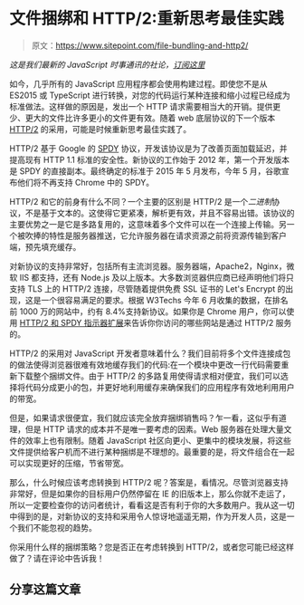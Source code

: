 # 文件捆绑和 HTTP/2:重新思考最佳实践

> 原文：<https://www.sitepoint.com/file-bundling-and-http2/>

*这是我们最新的 JavaScript 时事通讯的社论，[订阅这里](https://www.sitepoint.com/newsletter/)*

如今，几乎所有的 JavaScript 应用程序都会使用构建过程。即使您不是从 ES2015 或 TypeScript 进行转换，对您的代码运行某种连接和缩小过程已经成为标准做法。这样做的原因是，发出一个 HTTP 请求需要相当大的开销。提供更少、更大的文件比许多更小的文件更有效。随着 web 底层协议的下一个版本 [HTTP/2](https://www.sitepoint.com/http2-the-pros-the-cons-and-what-you-need-to-know/) 的采用，可能是时候重新思考最佳实践了。

HTTP/2 基于 Google 的 [SPDY](https://en.wikipedia.org/wiki/SPDY) 协议，开发该协议是为了改善页面加载延迟，并提高现有 HTTP 1.1 标准的安全性。新协议的工作始于 2012 年，第一个开发版本是 SPDY 的直接副本。最终确定的标准于 2015 年 5 月发布，今年 5 月，谷歌宣布他们将不再支持 Chrome 中的 SPDY。

HTTP/2 和它的前身有什么不同？一个主要的区别是 HTTP/2 是一个*二进制*协议，不是基于文本的。这使得它更紧凑，解析更有效，并且不容易出错。该协议的主要优势之一是它是多路复用的，这意味着多个文件可以在一个连接上传输。另一个被吹捧的特性是服务器推送，它允许服务器在请求资源之前将资源传输到客户端，预先填充缓存。

对新协议的支持非常好，包括所有主流浏览器。服务器端，Apache2，Nginx，微软 IIS 都支持，还有 Node.js 及以上版本。大多数浏览器供应商已经声明他们将只支持 TLS 上的 HTTP/2 连接，尽管随着提供免费 SSL 证书的 Let's Encrypt 的出现，这是一个很容易满足的要求。根据 W3Techs 今年 6 月收集的数据，在排名前 1000 万的网站中，约有 8.4%支持新协议。如果你是 Chrome 用户，你可以使用 [HTTP/2 和 SPDY 指示器扩展](https://chrome.google.com/webstore/detail/http2-and-spdy-indicator/mpbpobfflnpcgagjijhmgnchggcjblin)来告诉你你访问的哪些网站是通过 HTTP/2 服务的。

HTTP/2 的采用对 JavaScript 开发者意味着什么？我们目前将多个文件连接成包的做法使得浏览器很难有效地缓存我们的代码:在一个模块中更改一行代码需要重新下载整个捆绑文件。由于 HTTP/2 的多路复用使得请求相对便宜，我们可以选择将代码分成更小的包，并更好地利用缓存来确保我们的应用程序有效地利用用户的带宽。

但是，如果请求很便宜，我们就应该完全放弃捆绑销售吗？乍一看，这似乎有道理，但是 HTTP 请求的成本并不是唯一要考虑的因素。Web 服务器在处理大量文件的效率上也有限制。随着 JavaScript 社区向更小、更集中的模块发展，将这些文件提供给客户机而不进行某种捆绑是不理想的。最重要的是，将文件组合在一起可以实现更好的压缩，节省带宽。

那么，什么时候应该考虑转换到 HTTP/2 呢？答案是，看情况。尽管浏览器支持非常好，但是如果你的目标用户仍然停留在 IE 的旧版本上，那么你就不走运了，所以一定要检查你的访问者统计，看看这是否有利于你的大多数用户。我从这一切中得到的是，对新协议的支持和采用令人惊讶地遥遥无期，作为开发人员，这是一个我们不能忽视的趋势。

你采用什么样的捆绑策略？您是否正在考虑转换到 HTTP/2，或者您可能已经这样做了？请在评论中告诉我！

## 分享这篇文章